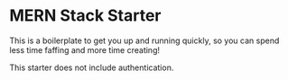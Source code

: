 # MERN Stack Starter <!-- omit in toc --> 

This is a boilerplate to get you up and running quickly, so you can spend less time faffing and more time creating!

This starter does not include authentication.